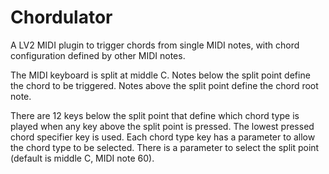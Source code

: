 # Chordulator

A LV2 MIDI plugin to trigger chords from single MIDI notes, with chord configuration defined by other MIDI notes.

The MIDI keyboard is split at middle C. Notes below the split point define the chord to be triggered. Notes above the split point define the chord root note.

There are 12 keys below the split point that define which chord type is played when any key above the split point is pressed. The lowest pressed chord specifier key is used. Each chord type key has a parameter to allow the chord type to be selected. There is a parameter to select the split point (default is middle C, MIDI note 60).
